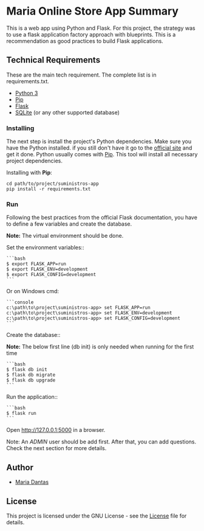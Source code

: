 # Maria Online Store App Summary
This is a web app using Python and Flask. For this project, the strategy was to
use a flask application factory approach with blueprints. This is a recommendation as
good practices to build Flask applications.

## Technical Requirements

These are the main tech requirement. The complete list is in requirements.txt.

- [Python 3](http://python.org/)
- [Pip](https://pip.pypa.io/)
- [Flask](https://flask.palletsprojects.com/)
- [SQLite](http://sqlite.org/) (or any other supported database)


### Installing

The next step is install the project's Python dependencies. Make sure you have the
Python installed. if you still don't have it go to the [official site](http://python.org/)
and get it done. Python usually comes with [Pip](https://pip.pypa.io/). This tool
will install all necessary project dependencies.

Installing with **Pip**:

    cd path/to/project/suministros-app
    pip install -r requirements.txt


### Run

Following the best practices from the official Flask documentation, you have to
define a few variables and create the database.

**Note:** The virtual environment should be done.

Set the environment variables::

    ```bash
    $ export FLASK_APP=run
    $ export FLASK_ENV=development
    $ export FLASK_CONFIG=development
    ```

Or on Windows cmd:

    ```console
    c:\path\to\project\suministros-app> set FLASK_APP=run
    c:\path\to\project\suministros-app> set FLASK_ENV=development
    c:\path\to\project\suministros-app> set FLASK_CONFIG=development
    ```

Create the database::

**Note:** The below first line (db init) is only needed when running for the first time

    ```bash
    $ flask db init
    $ flask db migrate
    $ flask db upgrade
    ```

Run the application::

    ```bash
    $ flask run
    ```

Open <http://127.0.0.1:5000> in a browser.

Note: An _ADMIN_ user should be add first. After that, you can add questions. Check the next section for more details.

## Author

- [Maria Dantas](https://github.com/mariadantas)

## License

This project is licensed under the GNU License - see the [License](./LICENSE) file for details.
